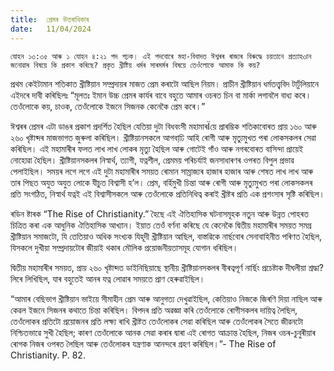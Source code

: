 ```yaml
---
title:  প্ৰেমৰ উত্তৰাধিকাৰ
date:   11/04/2024
---
```


`যোহন ১৩:৩৫ আৰু ১ যোহন ৪:২১ পদ পঢ়ক। এই পদবোৰে মহা-বিবাদত ঈশ্বৰৰ ৰাজ্যৰ বিৰুদ্ধে চয়তানে প্ৰত্যাহ৩ান জনোৱাৰ বিষয়ে কি প্ৰকাশ কৰিছে? প্ৰকৃত খ্ৰীষ্টিয় ধৰ্মৰ সাৰমৰ্মৰ বিষয়ে তেওঁলোকে আমাক কি কয়?`

প্ৰথম কেইটামান শতিকাত খ্ৰীষ্টিয়ান সম্প্ৰদায়ৰ মাজত প্ৰেম কৰাটো আছিল নিয়ম। প্ৰাচীন খ্ৰীষ্টিয়ান ধৰ্মতত্ত্ববিদ টাৰ্টুলিয়ানে এইদৰে দাবী কৰিছিলঃ “মূলতঃ ইমান উচ্চ প্ৰেমৰ কাৰ্যৰ বাবে বহুতে আমাৰ ওচৰত চিন বা মাৰ্কা লগাবলৈ বাধ্য কৰে। তেওঁলোকে কয়, চাওক, তেওঁলোকে ইজনে সিজনক কেনেকৈ প্ৰেম কৰে।”

ঈশ্বৰৰ প্ৰেমৰ এটা ডাঙৰ প্ৰকাশ প্ৰদৰ্শিত হৈছিল যেতিয়া দুটা বিধবংসী মহামাৰÏয়ে প্ৰাৰম্ভিক শতিকাবোৰত প্ৰায় ১৬০ আৰু ২৬০ খৃষ্টাব্দৰ মাজভাগত জুৰুলা কৰিছিল। খ্ৰীষ্টিয়ানসকলে আগবাঢি় আহি ৰোগী আৰু মৃত্যুমুখত পৰা লোকসকলৰ সেৱা কৰিছিল। এই মহামাৰীৰ ফলত লাখ লাখ লোকৰ মৃত্যু হৈছিল আৰু গোটেই গাঁও আৰু নগৰবোৰত বাসিন্দা প্ৰায়েই নোহোৱা হৈছিল। খ্ৰীষ্টিয়ানসকলৰ নিস্বাৰ্থ, ত্যাগী, যত্নশীল, প্ৰেমময় পৰিচৰ্যাই জনসাধাৰণৰ ওপৰত বিপুল প্ৰভাৱ পেলাইছিল। সময়ৰ লগে লগে এই দুটা মহামাৰীৰ সময়ত ৰোমান সাম্ৰাজ্যৰ হাজাৰ হাজাৰ আৰু শেষত লাখ লাখ আৰু তাৰ পিছত অযুত অযুত লোকে যীচুত বিশ্বাসী হ’ল। প্ৰেম, বৰ্হিমুখী চিন্তা আৰু ৰোগী আৰু মৃত্যুমুখত পৰা লোকসকলৰ প্ৰতি সংগঠিত, নিস্বাৰ্থ যত্নই এই বিশ্বাসীসকলে আৰু তেওঁলোকে প্ৰতিনিধিত্ব কৰাই খ্ৰীষ্টৰ প্ৰতি এক প্ৰশংসাৰ সৃষ্টি কৰিছিল।

ৰডিন ষ্টাৰক “The Rise of Christianity.” হৈছে এই ঐতিহাসিক ঘটনাসমূহক নতুন আৰু উন্নত পোহৰত চিত্ৰিত কৰা এক আধুনিক ঐতিহাসিক আখ্যান। ইয়াত তেওঁ বৰ্ণনা কৰিছে যে কেনেকৈ দ্বিতীয় মহামাৰীৰ সময়ত সমগ্ৰ খ্ৰীষ্টিয়ান সমাজটো, যি তেতিয়াও অধিক সংখ্যক যিহূদী খ্ৰীষ্টিয়ান আছিল, বাস্তৱিকে নাৰ্ছবোৰ সেনাবাহিনীত পৰিণত হৈছিল, যিসকলে দুখীয়া সম্প্ৰদায়টোৰ জীয়াই থকাৰ মৌলিক প্ৰয়োজনীয়তাসমূহ যোগান ধৰিছিল।

দ্বিতীয় মহামাৰীৰ সময়ত, প্ৰায় ২৬০ খৃষ্টাব্দত ডাইনিছিয়াছে স্থানীয় খ্ৰীষ্টিয়ানসকলৰ বীৰত্বপূৰ্ণ নাৰ্ছিং প্ৰচেষ্টাক দীঘলীয়া শ্ৰদ্ধা?লিৰে লিখিছিল, যাৰ বহুতেই আনৰ যত্ন লোৱাৰ সময়তে প্ৰাণ হেৰুৱাইছিল।

“আমাৰ বেছিভাগ খ্ৰীষ্টিয়ান ভাইয়ে সীমাহীন প্ৰেম আৰু আনুগত্য দেখুৱাইছিল, কেতিয়াও নিজকে জিৰণি দিয়া নাছিল আৰু কেৱল ইজনে সিজনৰ কথাতে চিন্তা কৰিছিল। বিপদৰ প্ৰতি অৱজ্ঞা কৰি তেওঁলোকে ৰোগীসকলৰ দায়িত্ব লৈছিল, তেওঁলোকৰ প্ৰতিটো প্ৰয়োজনৰ প্ৰতি লক্ষ্য ৰাখি খ্ৰীষ্টত তেওঁলোকৰ সেৱা কৰিছিল আৰু তেওঁলোকৰ সৈতে জীৱনটো নিশ্চিতভাৱে সুখী হৈছিল; কাৰণ তেওঁলোকে আনক সেৱা কৰাৰ দ্বাৰা এই ৰোগত আক্ৰান্ত হৈছিল, নিজৰ ওচৰ-চুবুৰীয়াৰ ৰোগক নিজৰ ওপৰত লৈছিল আৰু তেওঁলোকৰ যন্ত্ৰণাক আনন্দৰে গ্ৰহণ কৰিছিল।”- The Rise of Christianity. P. 82.
